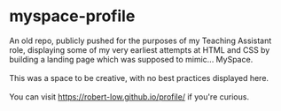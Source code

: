 # myspace-profile

An old repo, publicly pushed for the purposes of my Teaching Assistant role, displaying some of my very earliest attempts at HTML and CSS by building a landing page which was supposed to mimic... MySpace.
<br><br>
This was a space to be creative, with no best practices displayed here.
<br><br>
You can visit https://robert-low.github.io/profile/ if you're curious.
